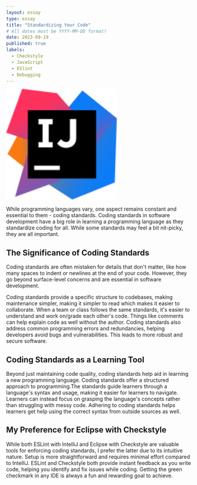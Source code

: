 ```yaml
---
layout: essay
type: essay
title: "Standardizing Your Code"
# All dates must be YYYY-MM-DD format!
date: 2023-09-19
published: true
labels:
  - Checkstyle
  - JavaScript
  - ESlint
  - Debugging
---
```


<img width="300px" class="rounded float-start pe-4" src="img/IntelliJ_IDEA_Icon.jpg">

While programming languages vary, one aspect remains constant and essential to them - coding standards. Coding standards in software development have a big role in learning a programming language as they standardize coding for all. While some standards may feel a bit nit-picky, they are all important.

## The Significance of Coding Standards

Coding standards are often mistaken for details that don't matter, like how many spaces to indent or newlines at the end of your code. However, they go beyond surface-level concerns and are essential in software development.

Coding standards provide a specific structure to codebases, making maintenance simpler, making it simpler to read which makes it easier to collaborate. When a team or class follows the same standards, it's easier to understand and work on/grade each other's code. Things like comments can help explain code as well without the author. Coding standards also address common programming errors and redundancies, helping developers avoid bugs and vulnerabilities. This leads to more robust and secure software.

## Coding Standards as a Learning Tool

Beyond just maintaining code quality, coding standards help aid in learning a new programming language. Coding standards offer a structured approach to programming.The standards guide learners through a language's syntax and usage, making it easier for learners to navigate. Learners can instead focus on grasping the language's concepts rather than struggling with messy code. Adhering to coding standards helps learners get help using the correct syntax from outside sources as well.

## My Preference for Eclipse with Checkstyle

While both ESLint with IntelliJ and Eclipse with Checkstyle are valuable tools for enforcing coding standards, I prefer the latter due to its intuitive nature. Setup is more straightforward and requires minimal effort compared to IntelliJ. ESLint and Checkstyle both provide instant feedback as you write code, helping you identify and fix issues while coding. Getting the green checkmark in any IDE is always a fun and rewarding goal to achieve.



